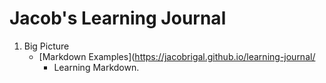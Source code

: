 # Jacob's Learning Journal 


1. Big Picture
     -  [Markdown Examples](https://jacobrigal.github.io/learning-journal/
          -  Learning Markdown.
          
